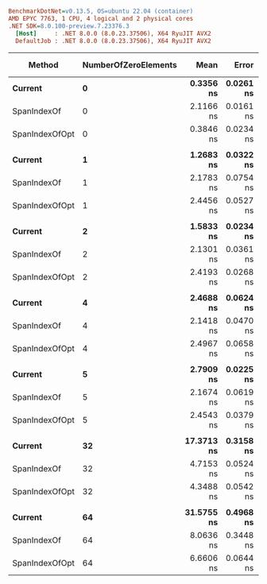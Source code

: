 ``` ini

BenchmarkDotNet=v0.13.5, OS=ubuntu 22.04 (container)
AMD EPYC 7763, 1 CPU, 4 logical and 2 physical cores
.NET SDK=8.0.100-preview.7.23376.3
  [Host]     : .NET 8.0.0 (8.0.23.37506), X64 RyuJIT AVX2
  DefaultJob : .NET 8.0.0 (8.0.23.37506), X64 RyuJIT AVX2


```
|         Method | NumberOfZeroElements |       Mean |     Error |    StdDev |     Median | Ratio | RatioSD | Allocated | Alloc Ratio |
|--------------- |--------------------- |-----------:|----------:|----------:|-----------:|------:|--------:|----------:|------------:|
|        **Current** |                    **0** |  **0.3356 ns** | **0.0261 ns** | **0.0244 ns** |  **0.3308 ns** |  **1.00** |    **0.00** |         **-** |          **NA** |
|    SpanIndexOf |                    0 |  2.1166 ns | 0.0161 ns | 0.0135 ns |  2.1201 ns |  6.35 |    0.36 |         - |          NA |
| SpanIndexOfOpt |                    0 |  0.3846 ns | 0.0234 ns | 0.0207 ns |  0.3780 ns |  1.14 |    0.11 |         - |          NA |
|                |                      |            |           |           |            |       |         |           |             |
|        **Current** |                    **1** |  **1.2683 ns** | **0.0322 ns** | **0.0302 ns** |  **1.2552 ns** |  **1.00** |    **0.00** |         **-** |          **NA** |
|    SpanIndexOf |                    1 |  2.1783 ns | 0.0754 ns | 0.0705 ns |  2.1786 ns |  1.72 |    0.05 |         - |          NA |
| SpanIndexOfOpt |                    1 |  2.4456 ns | 0.0527 ns | 0.0440 ns |  2.4341 ns |  1.93 |    0.05 |         - |          NA |
|                |                      |            |           |           |            |       |         |           |             |
|        **Current** |                    **2** |  **1.5833 ns** | **0.0234 ns** | **0.0207 ns** |  **1.5852 ns** |  **1.00** |    **0.00** |         **-** |          **NA** |
|    SpanIndexOf |                    2 |  2.1301 ns | 0.0361 ns | 0.0301 ns |  2.1251 ns |  1.35 |    0.02 |         - |          NA |
| SpanIndexOfOpt |                    2 |  2.4193 ns | 0.0268 ns | 0.0237 ns |  2.4154 ns |  1.53 |    0.03 |         - |          NA |
|                |                      |            |           |           |            |       |         |           |             |
|        **Current** |                    **4** |  **2.4688 ns** | **0.0624 ns** | **0.0553 ns** |  **2.4572 ns** |  **1.00** |    **0.00** |         **-** |          **NA** |
|    SpanIndexOf |                    4 |  2.1418 ns | 0.0470 ns | 0.0417 ns |  2.1334 ns |  0.87 |    0.03 |         - |          NA |
| SpanIndexOfOpt |                    4 |  2.4967 ns | 0.0658 ns | 0.0583 ns |  2.4825 ns |  1.01 |    0.04 |         - |          NA |
|                |                      |            |           |           |            |       |         |           |             |
|        **Current** |                    **5** |  **2.7909 ns** | **0.0225 ns** | **0.0188 ns** |  **2.7849 ns** |  **1.00** |    **0.00** |         **-** |          **NA** |
|    SpanIndexOf |                    5 |  2.1674 ns | 0.0619 ns | 0.0579 ns |  2.1833 ns |  0.77 |    0.02 |         - |          NA |
| SpanIndexOfOpt |                    5 |  2.4543 ns | 0.0379 ns | 0.0355 ns |  2.4488 ns |  0.88 |    0.02 |         - |          NA |
|                |                      |            |           |           |            |       |         |           |             |
|        **Current** |                   **32** | **17.3713 ns** | **0.3158 ns** | **0.2800 ns** | **17.2381 ns** |  **1.00** |    **0.00** |         **-** |          **NA** |
|    SpanIndexOf |                   32 |  4.7153 ns | 0.0524 ns | 0.0514 ns |  4.6984 ns |  0.27 |    0.00 |         - |          NA |
| SpanIndexOfOpt |                   32 |  4.3488 ns | 0.0542 ns | 0.0423 ns |  4.3512 ns |  0.25 |    0.00 |         - |          NA |
|                |                      |            |           |           |            |       |         |           |             |
|        **Current** |                   **64** | **31.5755 ns** | **0.4968 ns** | **0.4404 ns** | **31.4325 ns** |  **1.00** |    **0.00** |         **-** |          **NA** |
|    SpanIndexOf |                   64 |  8.0636 ns | 0.3448 ns | 1.0165 ns |  7.3931 ns |  0.24 |    0.02 |         - |          NA |
| SpanIndexOfOpt |                   64 |  6.6606 ns | 0.0644 ns | 0.0603 ns |  6.6317 ns |  0.21 |    0.00 |         - |          NA |
